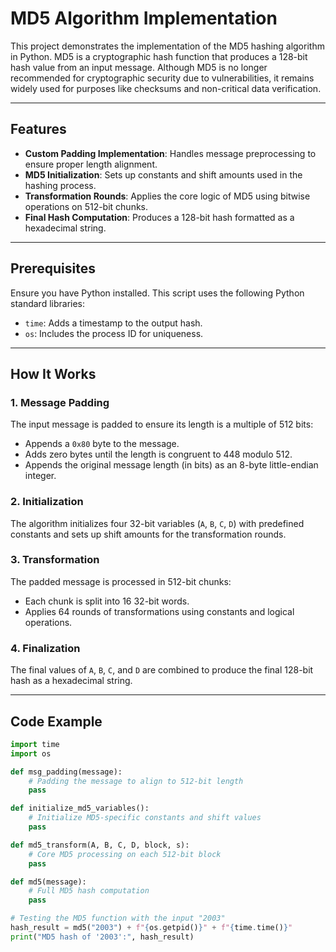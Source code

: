 # MD5 Algorithm Implementation

This project demonstrates the implementation of the MD5 hashing algorithm in Python. MD5 is a cryptographic hash function that produces a 128-bit hash value from an input message. Although MD5 is no longer recommended for cryptographic security due to vulnerabilities, it remains widely used for purposes like checksums and non-critical data verification.

---

## Features

- **Custom Padding Implementation**: Handles message preprocessing to ensure proper length alignment.
- **MD5 Initialization**: Sets up constants and shift amounts used in the hashing process.
- **Transformation Rounds**: Applies the core logic of MD5 using bitwise operations on 512-bit chunks.
- **Final Hash Computation**: Produces a 128-bit hash formatted as a hexadecimal string.

---

## Prerequisites

Ensure you have Python installed. This script uses the following Python standard libraries:

- `time`: Adds a timestamp to the output hash.
- `os`: Includes the process ID for uniqueness.

---

## How It Works

### 1. Message Padding
The input message is padded to ensure its length is a multiple of 512 bits:
- Appends a `0x80` byte to the message.
- Adds zero bytes until the length is congruent to 448 modulo 512.
- Appends the original message length (in bits) as an 8-byte little-endian integer.

### 2. Initialization
The algorithm initializes four 32-bit variables (`A`, `B`, `C`, `D`) with predefined constants and sets up shift amounts for the transformation rounds.

### 3. Transformation
The padded message is processed in 512-bit chunks:
- Each chunk is split into 16 32-bit words.
- Applies 64 rounds of transformations using constants and logical operations.

### 4. Finalization
The final values of `A`, `B`, `C`, and `D` are combined to produce the final 128-bit hash as a hexadecimal string.

---

## Code Example

```python
import time
import os

def msg_padding(message):
    # Padding the message to align to 512-bit length
    pass

def initialize_md5_variables():
    # Initialize MD5-specific constants and shift values
    pass

def md5_transform(A, B, C, D, block, s):
    # Core MD5 processing on each 512-bit block
    pass

def md5(message):
    # Full MD5 hash computation
    pass

# Testing the MD5 function with the input "2003"
hash_result = md5("2003") + f"{os.getpid()}" + f"{time.time()}"
print("MD5 hash of '2003':", hash_result)
